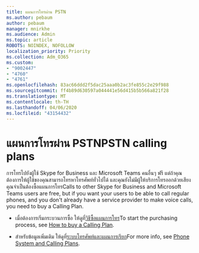 ```yaml
---
title: แผนการโทรผ่าน PSTN
ms.author: pebaum
author: pebaum
manager: mnirkhe
ms.audience: Admin
ms.topic: article
ROBOTS: NOINDEX, NOFOLLOW
localization_priority: Priority
ms.collection: Adm_O365
ms.custom:
- "9002447"
- "4760"
- "4761"
ms.openlocfilehash: 83ac66ddd2f5dac25aaa0b2ac3fe855c2e29f988
ms.sourcegitcommit: ff4b89d630597a044441e56d415b5b566a821f28
ms.translationtype: MT
ms.contentlocale: th-TH
ms.lasthandoff: 04/06/2020
ms.locfileid: "43154432"
---
```

# <a name="pstn-calling-plans"></a><span data-ttu-id="83125-102">แผนการโทรผ่าน PSTN</span><span class="sxs-lookup"><span data-stu-id="83125-102">PSTN calling plans</span></span>

<span data-ttu-id="83125-103">การโทรไปยังผู้ใช้ Skype for Business และ Microsoft Teams คนอื่นๆ ฟรี แต่ถ้าคุณต้องการให้ผู้ใช้ของคุณสามารถโทรหาโทรศัพท์ทั่วไปได้ และคุณยังไม่มีผู้ให้บริการโทรออกด้วยเสียง คุณจําเป็นต้องซื้อแผนการโทร</span><span class="sxs-lookup"><span data-stu-id="83125-103">Calls to other Skype for Business and Microsoft Teams users are free, but if you want your users to be able to call regular phones, and you don't already have a service provider to make voice calls, you need to buy a Calling Plan.</span></span> 

- <span data-ttu-id="83125-104">เมื่อต้องการเริ่มกระบวนการซื้อ ให้ดูที่[วิธีซื้อแผนการโทร](https://docs.microsoft.com/MicrosoftTeams/calling-plans-for-office-365)</span><span class="sxs-lookup"><span data-stu-id="83125-104">To start the purchasing process, see [How to buy a Calling Plan](https://docs.microsoft.com/MicrosoftTeams/calling-plans-for-office-365).</span></span> 

- <span data-ttu-id="83125-105">สําหรับข้อมูลเพิ่มเติม ให้ดูที่[ระบบโทรศัพท์และแผนการเรียก](https://docs.microsoft.com/MicrosoftTeams/calling-plan-landing-page)</span><span class="sxs-lookup"><span data-stu-id="83125-105">For more info, see [Phone System and Calling Plans](https://docs.microsoft.com/MicrosoftTeams/calling-plan-landing-page).</span></span> 
